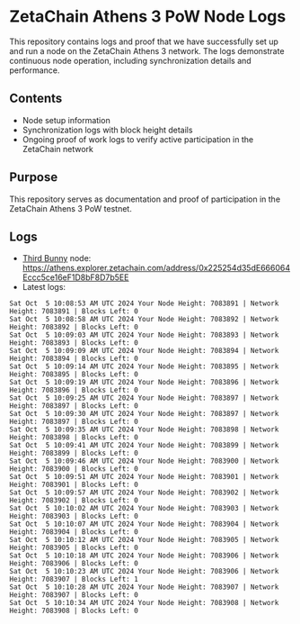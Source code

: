 # ZetaChain Athens 3 PoW Node Logs
This repository contains logs and proof that we have successfully set up and run a node on the ZetaChain Athens 3 network. The logs demonstrate continuous node operation, including synchronization details and performance.

## Contents
- Node setup information
- Synchronization logs with block height details
- Ongoing proof of work logs to verify active participation in the ZetaChain network

## Purpose
This repository serves as documentation and proof of participation in the ZetaChain Athens 3 PoW testnet.

## Logs

- [Third Bunny](https://thirdbunny.xyz/) node: https://athens.explorer.zetachain.com/address/0x225254d35dE666064Eccc5ce16eF1D8bF8D7b5EE
- Latest logs:
```
Sat Oct  5 10:08:53 AM UTC 2024 Your Node Height: 7083891 | Network Height: 7083891 | Blocks Left: 0
Sat Oct  5 10:08:58 AM UTC 2024 Your Node Height: 7083892 | Network Height: 7083892 | Blocks Left: 0
Sat Oct  5 10:09:03 AM UTC 2024 Your Node Height: 7083893 | Network Height: 7083893 | Blocks Left: 0
Sat Oct  5 10:09:09 AM UTC 2024 Your Node Height: 7083894 | Network Height: 7083894 | Blocks Left: 0
Sat Oct  5 10:09:14 AM UTC 2024 Your Node Height: 7083895 | Network Height: 7083895 | Blocks Left: 0
Sat Oct  5 10:09:19 AM UTC 2024 Your Node Height: 7083896 | Network Height: 7083896 | Blocks Left: 0
Sat Oct  5 10:09:25 AM UTC 2024 Your Node Height: 7083897 | Network Height: 7083897 | Blocks Left: 0
Sat Oct  5 10:09:30 AM UTC 2024 Your Node Height: 7083897 | Network Height: 7083897 | Blocks Left: 0
Sat Oct  5 10:09:35 AM UTC 2024 Your Node Height: 7083898 | Network Height: 7083898 | Blocks Left: 0
Sat Oct  5 10:09:41 AM UTC 2024 Your Node Height: 7083899 | Network Height: 7083899 | Blocks Left: 0
Sat Oct  5 10:09:46 AM UTC 2024 Your Node Height: 7083900 | Network Height: 7083900 | Blocks Left: 0
Sat Oct  5 10:09:51 AM UTC 2024 Your Node Height: 7083901 | Network Height: 7083901 | Blocks Left: 0
Sat Oct  5 10:09:57 AM UTC 2024 Your Node Height: 7083902 | Network Height: 7083902 | Blocks Left: 0
Sat Oct  5 10:10:02 AM UTC 2024 Your Node Height: 7083903 | Network Height: 7083903 | Blocks Left: 0
Sat Oct  5 10:10:07 AM UTC 2024 Your Node Height: 7083904 | Network Height: 7083904 | Blocks Left: 0
Sat Oct  5 10:10:12 AM UTC 2024 Your Node Height: 7083905 | Network Height: 7083905 | Blocks Left: 0
Sat Oct  5 10:10:18 AM UTC 2024 Your Node Height: 7083906 | Network Height: 7083906 | Blocks Left: 0
Sat Oct  5 10:10:23 AM UTC 2024 Your Node Height: 7083906 | Network Height: 7083907 | Blocks Left: 1
Sat Oct  5 10:10:28 AM UTC 2024 Your Node Height: 7083907 | Network Height: 7083907 | Blocks Left: 0
Sat Oct  5 10:10:34 AM UTC 2024 Your Node Height: 7083908 | Network Height: 7083908 | Blocks Left: 0
```
